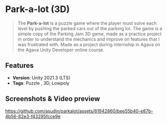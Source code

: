 # Park-a-lot (3D)
 
> The **Park-a-lot** is a puzzle game where the player must solve each level by pushing the parked cars out of the parking lot. The game is a simple copy of the Parking Jam 3D game, made as a practice project in order to understand the mechanics and improve on features that I was frustrated with. Made as a project during internship in Agava on the Agava Unity Developer online course. 

## Features
- **Version**: Unity 2021.3 (LTS)
- **Tags**: Puzzle , 3D, Lowpoly

## Screenshots & Video preview
https://github.com/asudin/parkalot/assets/61942860/bee55b40-e87b-4b56-82e3-f43295fcce9e
